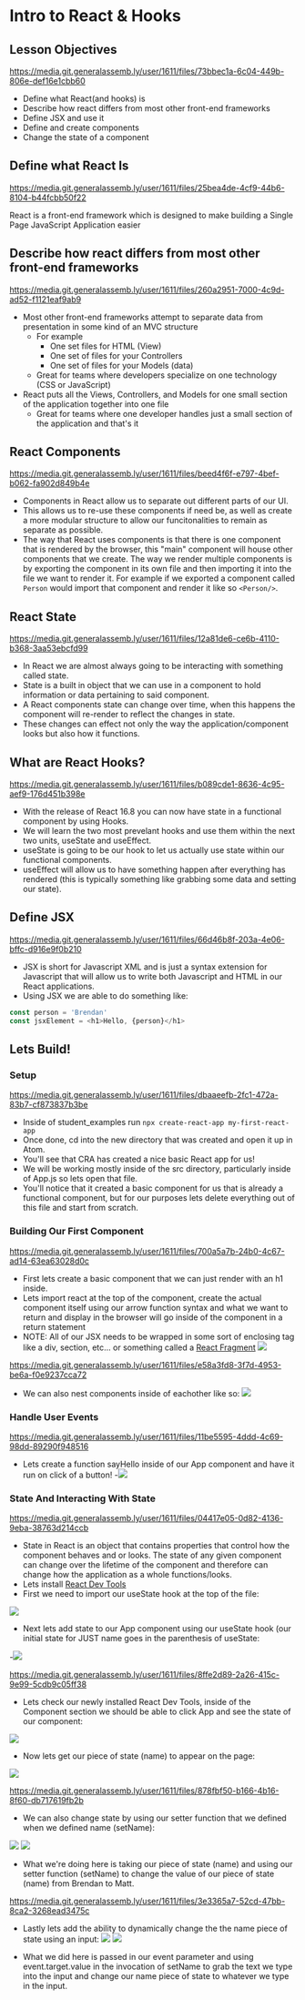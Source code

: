 # Intro to React & Hooks

## Lesson Objectives

https://media.git.generalassemb.ly/user/1611/files/73bbec1a-6c04-449b-806e-def16e1cbb60

- Define what React(and hooks) is
- Describe how react differs from most other front-end frameworks
- Define JSX and use it
- Define and create components
- Change the state of a component

## Define what React Is

https://media.git.generalassemb.ly/user/1611/files/25bea4de-4cf9-44b6-8104-b44fcbb50f22

React is a front-end framework which is designed to make building a Single Page JavaScript Application easier

## Describe how react differs from most other front-end frameworks

https://media.git.generalassemb.ly/user/1611/files/260a2951-7000-4c9d-ad52-f1121eaf9ab9

- Most other front-end frameworks attempt to separate data from presentation in some kind of an MVC structure
  - For example
    - One set files for HTML (View)
    - One set of files for your Controllers
    - One set of files for your Models (data)
  - Great for teams where developers specialize on one technology (CSS or JavaScript)
- React puts all the Views, Controllers, and Models for one small section of the application together into one file
  - Great for teams where one developer handles just a small section of the application and that's it

## React Components

https://media.git.generalassemb.ly/user/1611/files/beed4f6f-e797-4bef-b062-fa902d849b4e

- Components in React allow us to separate out different parts of our UI.
- This allows us to re-use these components if need be, as well as create a more modular structure to allow our funcitonalities to remain as separate as possible.
- The way that React uses components is that there is one component that is rendered by the browser, this "main" component will house other components that we create. The way we render multiple components is by exporting the component in its own file and then importing it into the file we want to render it. For example if we exported a component called `Person` would import that component and render it like so `<Person/>`.

## React State

https://media.git.generalassemb.ly/user/1611/files/12a81de6-ce6b-4110-b368-3aa53ebcfd99

- In React we are almost always going to be interacting with something called state.
- State is a built in object that we can use in a component to hold information or data pertaining to said component.
- A React components state can change over time, when this happens the component will re-render to reflect the changes in state.
- These changes can effect not only the way the application/component looks but also how it functions.

## What are React Hooks?

https://media.git.generalassemb.ly/user/1611/files/b089cde1-8636-4c95-aef9-176d451b398e

- With the release of React 16.8 you can now have state in a functional component by using Hooks.
- We will learn the two most prevelant hooks and use them within the next two units, useState and useEffect.
- useState is going to be our hook to let us actually use state within our functional components.
- useEffect will allow us to have something happen after everything has rendered (this is typically something like grabbing some data and setting our state).

## Define JSX

https://media.git.generalassemb.ly/user/1611/files/66d46b8f-203a-4e06-bffc-d916e9f0b210

- JSX is short for Javascript XML and is just a syntax extension for Javascript that will allow us to write both Javascript and HTML in our React applications.
- Using JSX we are able to do something like:

```js
const person = 'Brendan'
const jsxElement = <h1>Hello, {person}</h1>
```

## Lets Build!

### Setup

https://media.git.generalassemb.ly/user/1611/files/dbaaeefb-2fc1-472a-83b7-cf873837b3be

- Inside of student_examples run `npx create-react-app my-first-react-app`
- Once done, cd into the new directory that was created and open it up in Atom.
- You'll see that CRA has created a nice basic React app for us!
- We will be working mostly inside of the src directory, particularly inside of App.js so lets open that file.
- You'll notice that it created a basic component for us that is already a functional component, but for our purposes lets delete everything out of this file and start from scratch.

### Building Our First Component

https://media.git.generalassemb.ly/user/1611/files/700a5a7b-24b0-4c67-ad14-63ea63028d0c

- First lets create a basic component that we can just render with an h1 inside.
- Lets import react at the top of the component, create the actual component itself using our arrow function syntax and what we want to return and display in the browser will go inside of the component in a return statement
- NOTE: All of our JSX needs to be wrapped in some sort of enclosing tag like a div, section, etc... or something called a [React Fragment](https://reactjs.org/docs/fragments.html)
  ![](https://i.imgur.com/1RdOYDK.png)

https://media.git.generalassemb.ly/user/1611/files/e58a3fd8-3f7d-4953-be6a-f0e9237cca72

- We can also nest components inside of eachother like so:
  ![](https://i.imgur.com/dmna6Sg.png)

### Handle User Events

https://media.git.generalassemb.ly/user/1611/files/11be5595-4ddd-4c69-98dd-89290f948516

- Lets create a function sayHello inside of our App component and have it run on click of a button! -![](https://i.imgur.com/CyqhZCZ.png)

### State And Interacting With State

https://media.git.generalassemb.ly/user/1611/files/04417e05-0d82-4136-9eba-38763d214ccb

- State in React is an object that contains properties that control how the component behaves and or looks. The state of any given component can change over the lifetime of the component and therefore can change how the application as a whole functions/looks.
- Lets install [React Dev Tools](https://chrome.google.com/webstore/detail/react-developer-tools/fmkadmapgofadopljbjfkapdkoienihi?hl=en)
- First we need to import our useState hook at the top of the file:

![](https://i.imgur.com/5emaRY0.png)

- Next lets add state to our App component using our useState hook (our initial state for JUST name goes in the parenthesis of useState:

-![](https://i.imgur.com/MEBUNFW.png)

https://media.git.generalassemb.ly/user/1611/files/8ffe2d89-2a26-415c-9e99-5cdb9c05ff38

- Lets check our newly installed React Dev Tools, inside of the Component section we should be able to click App and see the state of our component:

![](https://i.imgur.com/LwaGg5m.png)

- Now lets get our piece of state (name) to appear on the page:

![](https://i.imgur.com/PkI7ihB.png)

https://media.git.generalassemb.ly/user/1611/files/878fbf50-b166-4b16-8f60-db717619fb2b

- We can also change state by using our setter function that we defined when we defined name (setName):

![](https://i.imgur.com/xScOv0n.png)
![](https://i.imgur.com/ORhI0EL.png)

- What we're doing here is taking our piece of state (name) and using our setter function (setName) to change the value of our piece of state (name) from Brendan to Matt.

https://media.git.generalassemb.ly/user/1611/files/3e3365a7-52cd-47bb-8ca2-3268ead3475c

- Lastly lets add the ability to dynamically change the the name piece of state using an input:
  ![](https://i.imgur.com/jt4pqhJ.png)
  ![](https://i.imgur.com/ygkJa12.png)

- What we did here is passed in our event parameter and using event.target.value in the invocation of setName to grab the text we type into the input and change our name piece of state to whatever we type in the input.
